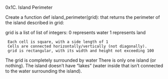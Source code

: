 0x1C. Island Perimeter

Create a function def island_perimeter(grid): that returns the perimeter of the island described in grid:

grid is a list of list of integers:
     0 represents water
     1 represents land

     Each cell is square, with a side length of 1
     Cells are connected horizontally/vertically (not diagonally).
     grid is rectangular, with its width and height not exceeding 100

The grid is completely surrounded by water
There is only one island (or nothing).
The island doesn’t have “lakes” (water inside that isn’t connected to the water surrounding the island).